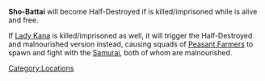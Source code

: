 **Sho-Battai** will become Half-Destroyed if [](Lord_Nagata.md) is killed/imprisoned while [](Emperor_Tengu.md) is alive and free.

If [Lady Kana](Lady_Kana.md "wikilink") is killed/imprisoned as well, it
will trigger the Half-Destroyed and malnourished version instead,
causing squads of [Peasant Farmers](Peasant_Farmer.md "wikilink") to spawn
and fight with the [Samurai](Samurai.md "wikilink"), both of whom are
malnourished.

[Category:Locations](Category:Locations "wikilink")